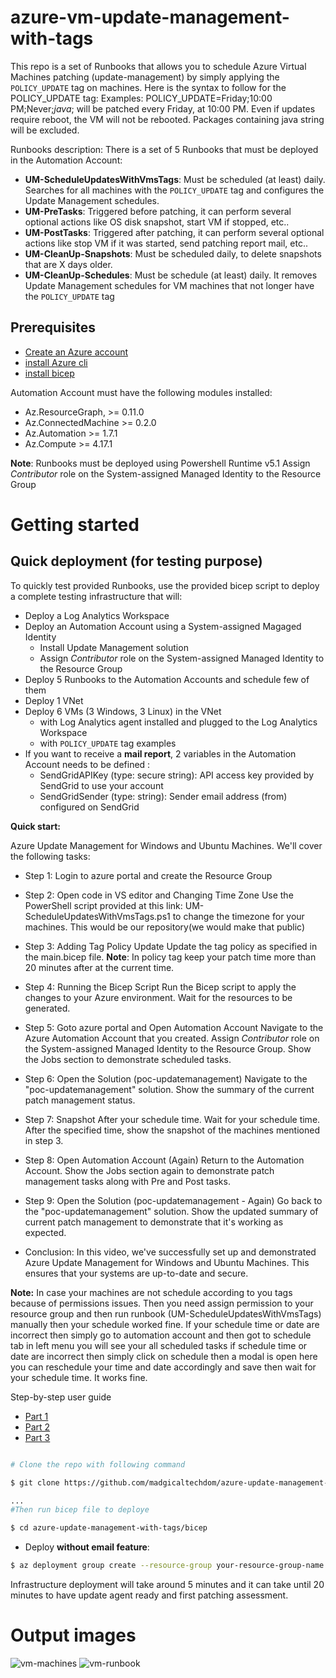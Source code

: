 # azure-vm-update-management-with-tags

This repo is a set of Runbooks that allows you to schedule Azure Virtual Machines patching (update-management) by simply applying the `POLICY_UPDATE` tag on machines.
Here is the syntax to follow for the POLICY_UPDATE tag:
Examples:
POLICY_UPDATE=Friday;10:00 PM;Never;*java*; will be patched every Friday, at 10:00 PM. Even if updates require reboot, the VM will not be rebooted. Packages containing java string will be excluded.

Runbooks description:
There is a set of 5 Runbooks that must be deployed in the Automation Account:
* **UM-ScheduleUpdatesWithVmsTags**: Must be scheduled (at least) daily. Searches for all machines with the `POLICY_UPDATE` tag and configures the Update Management schedules.
* **UM-PreTasks**: Triggered before patching, it can perform several optional actions like OS disk snapshot, start VM if stopped, etc..
* **UM-PostTasks**: Triggered after patching, it can perform several optional actions like stop VM if it was started, send patching report mail, etc..
* **UM-CleanUp-Snapshots**: Must be scheduled daily, to delete snapshots that are X days older.
* **UM-CleanUp-Schedules**: Must be schedule (at least) daily. It removes Update Management schedules for VM machines that not longer have the `POLICY_UPDATE` tag

## Prerequisites
  - [Create an Azure account](https://login.microsoftonline.com/organizations/oauth2/v2.0/authorize?client_id=8e0e8db5-b713-4e91-98e6-470fed0aa4c2&response_type=code%20id_token&scope=openid%20profile&state=OpenIdConnect.AuthenticationProperties%3DCW8R5JHojzMLy-5y5Eo2FYZ9ykAOBMq7FTr_kzVCzk9RVzEJYYUP1TowtzLYYDstYRTumBD3DUJHPylZ9oRSj1qVVKlFXZz6YaWwa1S3E1RW3dZAknRhkUhmq-jgIQJFakxuxd6ZbZo1ijNd8IDIGG2MgsnnVwR_iGIKl18ioDnqEI0SQv6vdK6Yk1SOcnU0OehQ5-O73KvkMSs8pCzI5gz4WAjq3La-tWqs06Zi82G097Lwwf0Bxt9r6zTpbcQ_0V4eODU3rsjEx4m0GWDETg1ivRukWJIFm9R7OCG1Ko_TVLIzg_PGd2B5x8DMuQrpY9z9gA5oLY8hhZaRfIEbUOiav9Dri85uM_C6D0csvjhN63kA1yIaG2emsnGil8W0TIL3d1YZK4PRCHs2rr9I36TsOtPh3wZW1MzAHUJsZMlPLYLAh0jDHn6XXo03cRlSUZQZcD1_neXNVe5uP7Ayxmpc7yvG9bMde-WUWWMeaw4&response_mode=form_post&nonce=638301826653929237.MGI3MzZlZTktNjA3My00OWVmLWEyNWEtMDRlNjkzN2EzYmVjYzhkYWE5NGItNDg1ZC00ZGNhLWI0NTAtMzZmNmNkYmEwOGEx&redirect_uri=https%3A%2F%2Fsignup.azure.com%2Fapi%2Fuser%2Flogin&max_age=86400&post_logout_redirect_uri=https%3A%2F%2Fsignup.azure.com%2Fsignup%3Foffer%3Dms-azr-0044p%26appId%3D102%26ref%3D%26redirectURL%3Dhttps%3A%2F%2Fazure.microsoft.com%2Fget-started%2Fwelcome-to-azure%2F%26l%3Den-in%26srcurl%3Dhttps%3A%2F%2Fazure.microsoft.com%2Ffree&x-client-SKU=ID_NET472&x-client-ver=6.30.1.0)
  - [install Azure cli](https://learn.microsoft.com/en-us/cli/azure/install-azure-cli)
  - [install bicep](https://learn.microsoft.com/en-us/azure/azure-resource-manager/bicep/install#install-manually)

Automation Account must have the following modules installed:
* Az.ResourceGraph, >= 0.11.0
* Az.ConnectedMachine >= 0.2.0
* Az.Automation >= 1.7.1
* Az.Compute >= 4.17.1

**Note**: Runbooks must be deployed using Powershell Runtime v5.1 
          Assign *Contributor* role on the System-assigned Managed Identity to the Resource Group
# Getting started

## Quick deployment (for testing purpose)

To quickly test provided Runbooks, use the provided bicep script to deploy a complete testing infrastructure that will: 
* Deploy a Log Analytics Workspace
* Deploy an Automation Account using a System-assigned Magaged Identity
  * Install Update Management solution
  * Assign *Contributor* role on the System-assigned Managed Identity to the Resource Group
* Deploy 5 Runbooks to the Automation Accounts and schedule few of them
* Deploy 1 VNet
* Deploy 6 VMs (3 Windows, 3 Linux) in the VNet
  * with Log Analytics agent installed and plugged to the Log Analytics Workspace
  * with `POLICY_UPDATE` tag examples
* If you want to receive a **mail report**, 2 variables in the Automation Account needs to be defined : 
  * SendGridAPIKey (type: secure string): API access key provided by SendGrid to use your account
  * SendGridSender (type: string): Sender email address (from) configured on SendGrid

**Quick start:**

Azure Update Management for Windows and Ubuntu Machines. We'll cover the following tasks:

* Step 1: Login to azure portal and create the Resource Group

* Step 2: Open code in VS editor and Changing Time Zone
  Use the PowerShell script provided at this link: UM-ScheduleUpdatesWithVmsTags.ps1 to change the timezone for your machines. This would be our repository(we would make that public)

* Step 3: Adding Tag Policy Update
  Update the tag policy as specified in the main.bicep file.
  **Note**: In policy tag keep your patch time more than 20 minutes after at the current time.

* Step 4: Running the Bicep Script
  Run the Bicep script to apply the changes to your Azure environment.
  Wait for the resources to be generated.

* Step 5: Goto azure portal and Open Automation Account
  Navigate to the Azure Automation Account that you created.
  Assign *Contributor* role on the System-assigned Managed Identity to the Resource Group.
  Show the Jobs section to demonstrate scheduled tasks.

* Step 6: Open the Solution (poc-updatemanagement)
  Navigate to the "poc-updatemanagement" solution.
  Show the summary of the current patch management status.

* Step 7: Snapshot After your schedule time.
  Wait for your schedule time.
  After the specified time, show the snapshot of the machines mentioned in step 3.

* Step 8: Open Automation Account (Again)
  Return to the Automation Account.
  Show the Jobs section again to demonstrate patch management tasks along with Pre and Post tasks.

* Step 9: Open the Solution (poc-updatemanagement - Again)
  Go back to the "poc-updatemanagement" solution.
  Show the updated summary of current patch management to demonstrate that it's working as expected.

* Conclusion:
    In this video, we've successfully set up and demonstrated Azure Update Management for Windows and Ubuntu Machines. This ensures that your systems are up-to-date and secure.

**Note:** In case your machines are not schedule according to you tags because of permissions issues. Then you need assign permission to your resource group and then run runbook (UM-ScheduleUpdatesWithVmsTags) manually then your schedule worked fine.
If your schedule time or date are incorrect then simply go to automation account and then got to schedule tab in left menu you will see your all scheduled tasks if schedule time or date are incorrect then simply click on schedule then a modal is open here you can reschedule your time and date accordingly and save then wait for your schedule time. It works fine. 

Step-by-step user guide 
* [Part 1](https://drive.google.com/file/d/1_LWuTWXkLA21Bk2e-YKJpgAR87jHiSWL/view?usp=drive_link)
* [Part 2](https://drive.google.com/file/d/11mwDKzV1c6es51LrriejnGJHlLS4fIZ2/view?usp=drive_link)
* [Part 3](https://drive.google.com/file/d/1O9vMRh89NmIdn5uil79DEMeWYUHCoeQj/view?usp=sharing)

```bash

# Clone the repo with following command

$ git clone https://github.com/madgicaltechdom/azure-update-management-with-tags.git

...
#Then run bicep file to deploye

$ cd azure-update-management-with-tags/bicep
```

* Deploy **without email feature**:
```bash
$ az deployment group create --resource-group your-resource-group-name --template-file main.bicep
```

Infrastructure deployment will take around 5 minutes and it can take until 20 minutes to have update agent ready and first patching assessment. 




# Output images
![vm-machines](https://github.com/madgicaltechdom/azure-update-management-with-tags/assets/91054127/fe26c4b1-3208-4046-9788-6df50195dee7)
![vm-runbook](https://github.com/madgicaltechdom/azure-update-management-with-tags/assets/91054127/78c3df0c-5b02-44c5-8b26-2e8d77d447c9)
